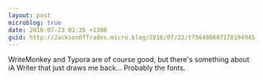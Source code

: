 ```yaml
---
layout: post
microblog: true
date: 2016-07-23 02:26 +1300
guid: http://JacksonOfTrades.micro.blog/2016/07/22/t756480607178194945.html
---
```

WriteMonkey and Typora are of course good, but there's something about iA Writer that just draws me back... Probably the fonts.
